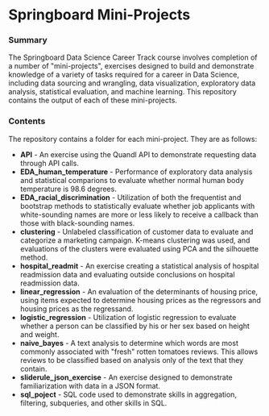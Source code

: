 # Springboard Mini-Projects

### Summary

The Springboard Data Science Career Track course involves completion of a number of "mini-projects", exercises designed to build and demonstrate knowledge of a variety of tasks required for a career in Data Science, including data sourcing and wrangling, data visualization, exploratory data analysis, statistical evaluation, and machine learning. This repository contains the output of each of these mini-projects.

### Contents

The repository contains a folder for each mini-project. They are as follows:

<ul>
    <li><b>API</b> - An exercise using the Quandl API to demonstrate requesting data through API calls.</li>
    <li><b>EDA_human_temperature</b> - Performance of exploratory data analysis and statistical comparions to evaluate whether normal human body temperature is 98.6 degrees.</li>
    <li><b>EDA_racial_discrimination</b> - Utilization of both the frequentist and bootstrap methods to statistically evaluate whether job applicants with white-sounding names are more or less likely to receive a callback than those with black-sounding names.</li>
    <li><b>clustering</b> - Unlabeled classification of customer data to evaluate and categorize a marketing campaign. K-means clustering was used, and evaluations of the clusters were evaluated using PCA and the silhouette method.</li>
    <li><b>hospital_readmit</b> - An exercise creating a statistical analysis of hospital readmission data and evaluating outside conclusions on hospital readmission data.</li>
    <li><b>linear_regression</b> - An evaluation of the determinants of housing price, using items expected to determine housing prices as the regressors and housing prices as the regressand.</li>
    <li><b>logistic_regression</b> - Utilization of logistic regression to evaluate whether a person can be classified by his or her sex based on height and weight.</li>
    <li><b>naive_bayes</b> - A text analysis to determine which words are most commonly associated with "fresh" rotten tomatoes reviews. This allows reviews to be classified based on analysis only of the text that they contain.</li>
    <li><b>sliderule_json_exercise</b> - An exercise designed to demonstrate familiarization with data in a JSON format.</li>
    <li><b>sql_poject</b> - SQL code used to demonstrate skills in aggregation, filtering, subqueries, and other skills in SQL.</li>
</ul>
